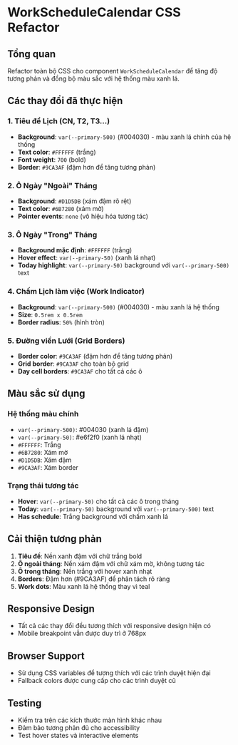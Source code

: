 # WorkScheduleCalendar CSS Refactor

## Tổng quan
Refactor toàn bộ CSS cho component `WorkScheduleCalendar` để tăng độ tương phản và đồng bộ màu sắc với hệ thống màu xanh lá.

## Các thay đổi đã thực hiện

### 1. Tiêu đề Lịch (CN, T2, T3...)
- **Background**: `var(--primary-500)` (#004030) - màu xanh lá chính của hệ thống
- **Text color**: `#FFFFFF` (trắng)
- **Font weight**: `700` (bold)
- **Border**: `#9CA3AF` (đậm hơn để tăng tương phản)

### 2. Ô Ngày "Ngoài" Tháng
- **Background**: `#D1D5DB` (xám đậm rõ rệt)
- **Text color**: `#6B7280` (xám mờ)
- **Pointer events**: `none` (vô hiệu hóa tương tác)

### 3. Ô Ngày "Trong" Tháng
- **Background mặc định**: `#FFFFFF` (trắng)
- **Hover effect**: `var(--primary-50)` (xanh lá nhạt)
- **Today highlight**: `var(--primary-50)` background với `var(--primary-500)` text

### 4. Chấm Lịch làm việc (Work Indicator)
- **Background**: `var(--primary-500)` (#004030) - màu xanh lá hệ thống
- **Size**: `0.5rem x 0.5rem`
- **Border radius**: `50%` (hình tròn)

### 5. Đường viền Lưới (Grid Borders)
- **Border color**: `#9CA3AF` (đậm hơn để tăng tương phản)
- **Grid border**: `#9CA3AF` cho toàn bộ grid
- **Day cell borders**: `#9CA3AF` cho tất cả các ô

## Màu sắc sử dụng

### Hệ thống màu chính
- `var(--primary-500)`: #004030 (xanh lá đậm)
- `var(--primary-50)`: #e6f2f0 (xanh lá nhạt)
- `#FFFFFF`: Trắng
- `#6B7280`: Xám mờ
- `#D1D5DB`: Xám đậm
- `#9CA3AF`: Xám border

### Trạng thái tương tác
- **Hover**: `var(--primary-50)` cho tất cả các ô trong tháng
- **Today**: `var(--primary-50)` background với `var(--primary-500)` text
- **Has schedule**: Trắng background với chấm xanh lá

## Cải thiện tương phản

1. **Tiêu đề**: Nền xanh đậm với chữ trắng bold
2. **Ô ngoài tháng**: Nền xám đậm với chữ xám mờ, không tương tác
3. **Ô trong tháng**: Nền trắng với hover xanh nhạt
4. **Borders**: Đậm hơn (#9CA3AF) để phân tách rõ ràng
5. **Work dots**: Màu xanh lá hệ thống thay vì teal

## Responsive Design
- Tất cả các thay đổi đều tương thích với responsive design hiện có
- Mobile breakpoint vẫn được duy trì ở 768px

## Browser Support
- Sử dụng CSS variables để tương thích với các trình duyệt hiện đại
- Fallback colors được cung cấp cho các trình duyệt cũ

## Testing
- Kiểm tra trên các kích thước màn hình khác nhau
- Đảm bảo tương phản đủ cho accessibility
- Test hover states và interactive elements
